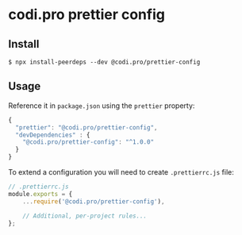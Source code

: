 # codi.pro prettier config

## Install

```
$ npx install-peerdeps --dev @codi.pro/prettier-config
```

## Usage

Reference it in `package.json` using the `prettier` property:

```js
{
  "prettier": "@codi.pro/prettier-config",
  "devDependencies" : {
    "@codi.pro/prettier-config": "^1.0.0"
  }
}
```

To extend a configuration you will need to create `.prettierrc.js` file:
```js
// .prettierrc.js
module.exports = {
    ...require('@codi.pro/prettier-config'),

    // Additional, per-project rules...
};
```
